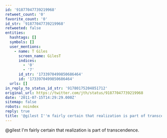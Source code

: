 ```yaml
---
id: '91877047739219968'
retweet_count: '0'
favorite_count: '0'
id_str: '91877047739219968'
retweeted: false
entities:
  hashtags: []
  symbols: []
  user_mentions:
    - name: T Giles
      screen_name: GilesT
      indices:
        - '0'
        - '7'
      id_str: '1733970499850686464'
      id: '1733970499850686464'
  urls: []
in_reply_to_status_id_str: '91780175204851712'
original_url: https://twitter.com/jth/status/91877047739219968
date: '2011-07-15T14:29:29.000Z'
sitemap: false
robots: noindex
reply: true
title: '@gilest I''m fairly certain that realization is part of transcendence.'
---
```


@gilest I'm fairly certain that realization is part of transcendence.